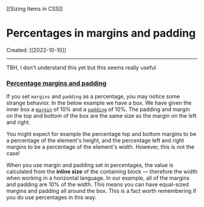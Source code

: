 [[Sizing Items in CSS]]

# Percentages in margins and padding
Created:  [[2022-10-10]]

---
TBH, I don't understand this yet but this seems really useful
### [Percentage margins and padding](https://developer.mozilla.org/en-US/docs/Learn/CSS/Building_blocks/Sizing_items_in_CSS#percentage_margins_and_padding "Permalink to Percentage margins and padding")

If you set `margins` and `padding` as a percentage, you may notice some strange behavior. In the below example we have a box. We have given the inner box a [`margin`](https://developer.mozilla.org/en-US/docs/Web/CSS/margin) of 10% and a [`padding`](https://developer.mozilla.org/en-US/docs/Web/CSS/padding) of 10%. The padding and margin on the top and bottom of the box are the same size as the margin on the left and right.

You might expect for example the percentage top and bottom margins to be a percentage of the element's height, and the percentage left and right margins to be a percentage of the element's width. However, this is not the case!

When you use margin and padding set in percentages, the value is calculated from the **inline size** of the containing block — therefore the width when working in a horizontal language. In our example, all of the margins and padding are 10% of the width. This means you can have equal-sized margins and padding all around the box. This is a fact worth remembering if you do use percentages in this way.












